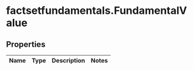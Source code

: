 # factsetfundamentals.FundamentalValue

## Properties

Name | Type | Description | Notes
------------ | ------------- | ------------- | -------------


